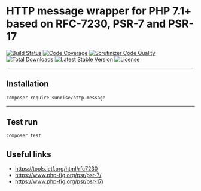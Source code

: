 # HTTP message wrapper for PHP 7.1+ based on RFC-7230, PSR-7 and PSR-17

[![Build Status](https://scrutinizer-ci.com/g/sunrise-php/http-message/badges/build.png?b=master)](https://scrutinizer-ci.com/g/sunrise-php/http-message/build-status/master)
[![Code Coverage](https://scrutinizer-ci.com/g/sunrise-php/http-message/badges/coverage.png?b=master)](https://scrutinizer-ci.com/g/sunrise-php/http-message/?branch=master)
[![Scrutinizer Code Quality](https://scrutinizer-ci.com/g/sunrise-php/http-message/badges/quality-score.png?b=master)](https://scrutinizer-ci.com/g/sunrise-php/http-message/?branch=master)
[![Total Downloads](https://poser.pugx.org/sunrise/http-message/downloads?format=flat)](https://packagist.org/packages/sunrise/http-message)
[![Latest Stable Version](https://poser.pugx.org/sunrise/http-message/v/stable?format=flat)](https://packagist.org/packages/sunrise/http-message)
[![License](https://poser.pugx.org/sunrise/http-message/license?format=flat)](https://packagist.org/packages/sunrise/http-message)

---

## Installation

```bash
composer require sunrise/http-message
```

---

## Test run

```bash
composer test
```

## Useful links

* https://tools.ietf.org/html/rfc7230
* https://www.php-fig.org/psr/psr-7/
* https://www.php-fig.org/psr/psr-17/
